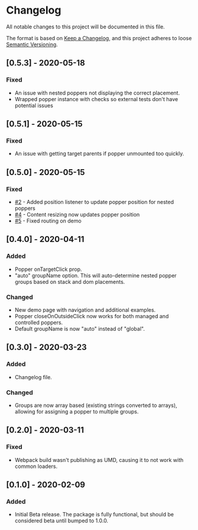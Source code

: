 # Changelog
All notable changes to this project will be documented in this file.

The format is based on [Keep a Changelog](https://keepachangelog.com/en/1.0.0/),
and this project adheres to loose [Semantic Versioning](https://semver.org/spec/v2.0.0.html).

## [0.5.3] - 2020-05-18
### Fixed
- An issue with nested poppers not displaying the correct placement.
- Wrapped popper instance with checks so external tests don't have potential issues

## [0.5.1] - 2020-05-15
### Fixed
- An issue with getting target parents if popper unmounted too quickly.

## [0.5.0] - 2020-05-15
### Fixed
- [#2](https://github.com/runfaj/react-nested-popper/issues/2) - Added position listener to update popper position for nested poppers
- [#4](https://github.com/runfaj/react-nested-popper/issues/4) - Content resizing now updates popper position
- [#5](https://github.com/runfaj/react-nested-popper/issues/5) - Fixed routing on demo

## [0.4.0] - 2020-04-11
### Added
- Popper onTargetClick prop.
- "auto" groupName option. This will auto-determine nested popper groups based on stack and dom placements.

### Changed
- New demo page with navigation and additional examples.
- Popper closeOnOutsideClick now works for both managed and controlled poppers.
- Default groupName is now "auto" instead of "global".

## [0.3.0] - 2020-03-23
### Added
- Changelog file.

### Changed
- Groups are now array based (existing strings converted to arrays), allowing for assigning a popper to multiple groups.

## [0.2.0] - 2020-03-11
### Fixed
- Webpack build wasn't publishing as UMD, causing it to not work with common loaders.

## [0.1.0] - 2020-02-09
### Added
- Initial Beta release. The package is fully functional, but should be considered beta until bumped to 1.0.0.